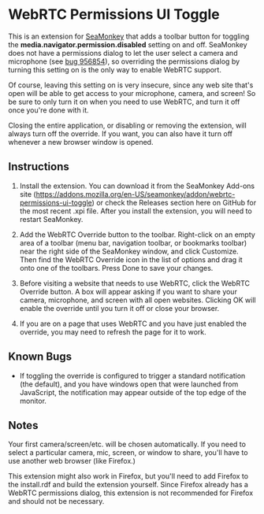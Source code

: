 WebRTC Permissions UI Toggle
============================

This is an extension for [SeaMonkey](http://www.seamonkey-project.org/) that
adds a toolbar button for toggling the **media.navigator.permission.disabled**
setting on and off. SeaMonkey does not have a permissions dialog to let the
user select a camera and microphone (see
[bug 956854](https://bugzilla.mozilla.org/show_bug.cgi?id=956854)), so
overriding the permissions dialog by turning this setting on is the only way
to enable WebRTC support.

Of course, leaving this setting on is very insecure, since any web site
that's open will be able to get access to your microphone, camera, and screen!
So be sure to only turn it on when you need to use WebRTC, and turn it off
once you're done with it.

Closing the entire application, or disabling or removing the extension, will
always turn off the override. If you want, you can also have it turn off
whenever a new browser window is opened.

Instructions
------------

1. Install the extension. You can download it from the SeaMonkey Add-ons site
(https://addons.mozilla.org/en-US/seamonkey/addon/webrtc-permissions-ui-toggle)
or check the Releases section here on GitHub for the most recent .xpi file.
After you install the extension, you will need to restart SeaMonkey.

2. Add the WebRTC Override button to the toolbar. Right-click on an empty area
of a toolbar (menu bar, navigation toolbar, or bookmarks toolbar) near the
right side of the SeaMonkey window, and click Customize. Then find the WebRTC
Override icon in the list of options and drag it onto one of the toolbars.
Press Done to save your changes.

3. Before visiting a website that needs to use WebRTC, click the WebRTC
Override button. A box will appear asking if you want to share your camera,
microphone, and screen with all open websites. Clicking OK will enable the
override until you turn it off or close your browser.

4. If you are on a page that uses WebRTC and you have just enabled the
override, you may need to refresh the page for it to work.

Known Bugs
----------

* If toggling the override is configured to trigger a standard notification
(the default), and you have windows open that were launched from JavaScript,
the notification may appear outside of the top edge of the monitor.

Notes
-----

Your first camera/screen/etc. will be chosen automatically. If you need to
select a particular camera, mic, screen, or window to share, you'll
have to use another web browser (like Firefox.)

This extension might also work in Firefox, but you'll need to add Firefox to
the install.rdf and build the extension yourself. Since Firefox already has a
WebRTC permissions dialog, this extension is not recommended for Firefox and
should not be necessary.
